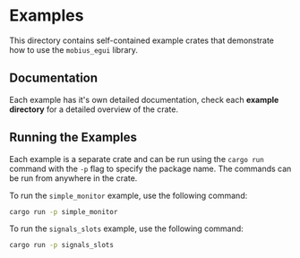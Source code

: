 # Examples

This directory contains self-contained example crates that demonstrate how to use the `mobius_egui` library. 

## Documentation 

Each example has it's own detailed documentation, check each **example directory**
for a detailed overview of the crate. 

## Running the Examples

Each example is a separate crate and can be run using the `cargo run` command with the `-p` flag to specify the package name. The commands can be run from 
anywhere in the crate. 

To run the `simple_monitor` example, use the following command:

```sh
cargo run -p simple_monitor
```

To run the `signals_slots` example, use the following command:

```sh
cargo run -p signals_slots
```

